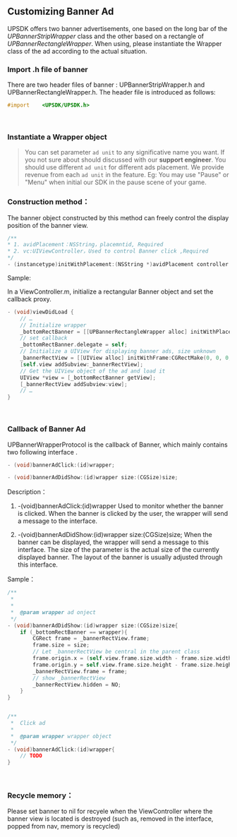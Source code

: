 ## Customizing Banner Ad

UPSDK offers two banner advertisements, one based on the long bar of the *UPBannerStripWrapper* class and the other based on a rectangle of *UPBannerRectangleWrapper*. When using, please instantiate the Wrapper class of the ad according to the actual situation.

### Import .h file of banner

There are two header files of banner : UPBannerStripWrapper.h and UPBannerRectangleWrapper.h. The header file is introduced as follows:

```objective-c
#import    <UPSDK/UPSDK.h>
```

<br>

### Instantiate a Wrapper object

> You can set parameter `ad unit` to any significative name you want. If you not sure about should discussed with our **support engineer**. You should use different `ad unit` for different ads placement. We provide revenue from each  `ad unit` in the feature.
> Eg: You may use "Pause" or "Menu" when initial our SDK in the pause scene of your game.


### Construction method：

The banner object constructed by this method can freely control the display position of the banner view.

```objective-c
/**
* 1. avidPlacement：NSString，placemntid, Required
* 2. vc:UIViewController，Used to control Banner click ,Required
*/
- (instancetype)initWithPlacement:(NSString *)avidPlacement controller:(UIViewController*)vc;
```

Sample:

In a ViewController.m, initialize a rectangular Banner object and set the callback proxy.

```objective-c
- (void)viewDidLoad {
	// …
	// Initialize wrapper
    _bottomRectBanner = [[UPBannerRectangleWrapper alloc] initWithPlacement:@"banner_rect_bottom” controller:self];
	// set callback
    _bottomRectBanner.delegate = self;
	// Initialize a UIView for displaying banner ads, size unknown
    _bannerRectView = [[UIView alloc] initWithFrame:CGRectMake(0, 0, 0, 0)];
    [self.view addSubview:_bannerRectView];
    // Get the UIView object of the ad and load it
    UIView *view = [_bottomRectBanner getView];
    [_bannerRectView addSubview:view];
	// …
}
```


<br>

### Callback of Banner Ad

UPBannerWrapperProtocol is the callback of Banner, which mainly contains two following  interface .

```objective-c
- (void)bannerAdClick:(id)wrapper;

- (void)bannerAdDidShow:(id)wrapper size:(CGSize)size;
```

Description：

1.  -(void)bannerAdClick:(id)wrapper
Used to monitor whether the banner is clicked. When the banner is clicked by the user, the wrapper will send a message to the interface.

2. -(void)bannerAdDidShow:(id)wrapper size:(CGSize)size;
When the banner can be displayed, the wrapper will send a message to this interface. The size of the parameter is the actual size of the currently displayed banner. The layout of the banner is usually adjusted through this interface.

Sample：
```objective-c
/**
 *  
 *
 *  @param wrapper ad onject
 */
- (void)bannerAdDidShow:(id)wrapper size:(CGSize)size{
    if (_bottomRectBanner == wrapper){
        CGRect frame = _bannerRectView.frame;
        frame.size = size;
        // Let _bannerRectView be central in the parent class
        frame.origin.x = (self.view.frame.size.width - frame.size.width)/2;
        frame.origin.y = self.view.frame.size.height - frame.size.height;
        _bannerRectView.frame = frame;
        // show _bannerRectView
        _bannerRectView.hidden = NO;
    }
}


/**
 *  Click ad
 *
 *  @param wrapper wrapper object
 */
- (void)bannerAdClick:(id)wrapper{
    // TODO
}
```

<br>

### Recycle memory：

Please set banner to nil for recyele when the ViewController where the banner view is located is destroyed (such as, removed in the interface, popped from nav, memory is recycled)

<br>

